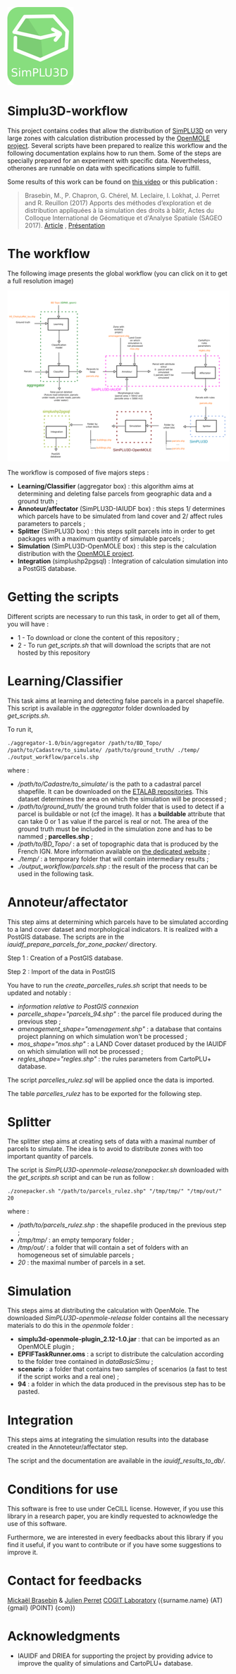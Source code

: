 ![LOGO](https://raw.githubusercontent.com/SimPLU3D/SimPLU3D.github.io/master/logo/logo_small.png)

# Simplu3D-workflow

This project contains codes that allow the distribution of [SimPLU3D](https://simplu3d.github.io/) on very large zones with calculation distribution processed by the [OpenMOLE project](https://github.com/openmole). Several scripts have been prepared to realize this workflow and the following documentation explains how to run them. Some of the steps are specially prepared for an experiment with specific data. Nevertheless, otherones are runnable on data with specifications simple to fulfill.

Some results of this work can be found on [this video](https://youtu.be/kLP-1g_uAVo?t=252) or this publication :
> Brasebin, M., P. Chapron, G. Chérel, M. Leclaire, I. Lokhat, J. Perret and R. Reuillon (2017) Apports des méthodes d’exploration et de distribution appliquées à la simulation des droits à bâtir, Actes du Colloque International de Géomatique et d'Analyse Spatiale (SAGEO 2017). [Article](https://mbrasebin.github.io/publications/2017-Sageo.pdf) , [Présentation](https://mbrasebin.github.io/presentations/2017-SAGEO.pdf)



#  The workflow

The following image presents the global workflow (you can click on it to get a full resolution image)

[![Image of the worflow](./img/SchemaPretraitementSimPLU-IAU_en.png)](https://raw.githubusercontent.com/SimPLU3D/simplu3D-workflow/master/img/SchemaPretraitementSimPLU-IAU_en.png)

The workflow is composed of five majors steps :
- **Learning/Classifier** (aggregator box) : this algorithm aims at determining and deleting false parcels from geographic data and a ground truth ;
- **Annoteur/affectator** (SimPLU3D-IAIUDF box) : this steps 1/ determines which parcels have to be simulated from land cover and 2/ affect rules parameters to parcels ;
- **Splitter** (SimPLU3D box) : this steps split parcels into in order to get packages with a maximum quantity of simulable parcels ;
- **Simulation** (SimPLU3D-OpenMOLE box) : this step is the calculation distribution with the [OpenMOLE project](https://github.com/openmole).
- **Integration** (simplushp2pgsql) : Integration of calculation simulation into a PostGIS database.

# Getting the scripts

Different scripts are necessary to run this task, in order to get all of them, you will have :
* 1 - To download or clone the content of this repository ;
* 2 - To run *get_scripts.sh* that will download the scripts that are not hosted by this repository

# Learning/Classifier

This task aims at learning and detecting false parcels in a parcel shapefile. This script is available in the *aggregator* folder downloaded by *get_scripts.sh*.

To run it,  
```console
./aggregator-1.0/bin/aggregator /path/to/BD_Topo/ /path/to/Cadastre/to_simulate/ /path/to/ground_truth/ ./temp/ ./output_workflow/parcels.shp
```

where :
- */path/to/Cadastre/to_simulate/* is the path to a cadastral parcel shapefile. It can be downloaded on the [ETALAB repositories](https://cadastre.data.gouv.fr/datasets/cadastre-etalab). This dataset determines the area on which the simulation will be processed ;
- */path/to/ground_truth/* the ground truth folder that is used to detect if a parcel is buildable or not (cf the image). It has a **buildable** attribute that can take 0 or 1 as value if the parcel is real or not. The area of the ground truth must be included in the simulation zone and has to be nammed ; **parcelles.shp**  ;
- */path/to/BD_Topo/* : a set of topographic data that is produced by the French IGN. More information available on [the dedicated website](http://professionnels.ign.fr/bdtopo) ;
- *./temp/* : a temporary folder that will contain intermediary results ;
- *./output_workflow/parcels.shp* : the result of the process that can be used in the following task.

# Annoteur/affectator

This step aims at determining which parcels have to be simulated according to a land cover dataset and morphological indicators. It is realized with a PostGIS database. The scripts are in the *iauidf_prepare_parcels_for_zone_packer/* directory.

Step 1 : Creation of a PostGIS database.

Step 2 : Import of the data in PostGIS

You have to run the *create_parcelles_rules.sh* script that needs to be updated and notably :
- *information relative to PostGIS connexion*
- *parcelle_shape="parcels_94.shp"* : the parcel file produced during the previous step ;
- *amenagement_shape="amenagement.shp"* : a database that contains project planning on which simulation won't be processed ;
- *mos_shape="mos.shp"* : a LAND Cover dataset produced by the IAUIDF on which simulation will not be processed ;
- *regles_shape="regles.shp"* : the rules parameters from CartoPLU+ database.

The script *parcelles_rulez.sql* will be applied once the data is imported.

The table *parcelles_rulez* has to be exported for the following step.

# Splitter

The splitter step aims at creating sets of data with a maximal number of parcels to simulate. The idea is to avoid to distribute zones with too important quantity of parcels.

The script is *SimPLU3D-openmole-release/zonepacker.sh* downloaded with the *get_scripts.sh* script and can be run as follow :

```console
./zonepacker.sh "/path/to/parcels_rulez.shp" "/tmp/tmp/" "/tmp/out/" 20
```

where :
- */path/to/parcels_rulez.shp* : the shapefile produced in the previous step ;
- */tmp/tmp/* : an empty temporary folder ;
- */tmp/out/* : a folder that will contain a set of folders with an homogeneous set of simulable parcels ;
- *20* : the maximal number of parcels in a set.

# Simulation

This steps aims at distributing the calculation with OpenMole. The downloaded *SimPLU3D-openmole-release* folder contains all the necessary materials to do this in the *openmole* folder :
-  **simplu3d-openmole-plugin_2.12-1.0.jar** : that can be imported as an OpenMOLE plugin ;
- **EPFIFTaskRunner.oms** : a script to distribute the calculation according to the folder tree contained in *dataBasicSimu* ;
- **scenario** : a folder that contains two samples of scenarios (a fast to test if the script works and a real one) ;
- **94** : a folder in which the data produced in the previsous step has to be pasted.

# Integration

This steps aims at integrating the simulation results into the database created in the Annoteteur/affectator step.

The script and the documentation are available in the *iauidf_results_to_db/*.

# Conditions for use

This software is free to use under CeCILL license. However, if you use this library in a research paper, you are kindly requested to acknowledge the use of this software.

Furthermore, we are interested in every feedbacks about this library if you find it useful, if you want to contribute or if you have some suggestions to improve it.

# Contact for feedbacks
[Mickaël Brasebin](https://mbrasebin.github.io/) & [Julien Perret](http://recherche.ign.fr/labos/cogit/cv.php?prenom=Julien&nom=Perret)
[COGIT Laboratory](http://recherche.ign.fr/labos/cogit/accueilCOGIT.php)
({surname.name} (AT) {gmail} (POINT) {com})

#  Acknowledgments

+ IAUIDF and DRIEA for supporting the project by providing advice to improve the quality of simulations and CartoPLU+ database.
